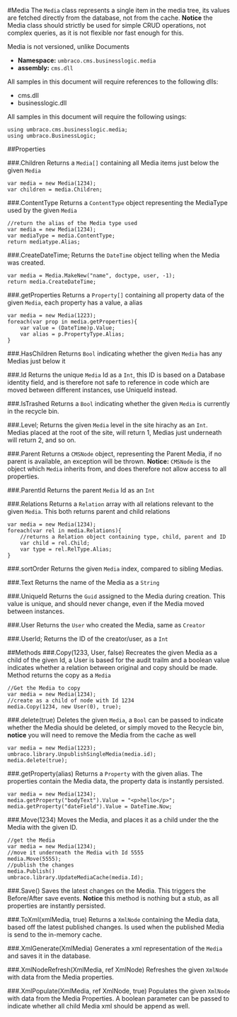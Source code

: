 #Media
The `Media` class represents a single item in the media tree, its values are
fetched directly from the database, not from the cache. **Notice** the Media class should strictly be used for simple CRUD operations, not complex queries, as it is not flexible nor fast enough for this.

Media is not versioned, unlike Documents 

 * **Namespace:** `umbraco.cms.businesslogic.media` 
 * **assembly:** `cms.dll`
 

All samples in this document will require references to the following dlls:

* cms.dll
* businesslogic.dll

All samples in this document will require the following usings:
    
    using umbraco.cms.businesslogic.media;
    using umbraco.BusinessLogic;


##Properties

###.Children
Returns a `Media[]` containing all Media items just below the given `Media`

    var media = new Media(1234);
    var children = media.Children;


###.ContentType
Returns a `ContentType` object representing the MediaType used by the given `Media`

    //return the alias of the Media type used
    var media = new Media(1234);
    var mediaType = media.ContentType;
    return mediatype.Alias;


###.CreateDateTime;
Returns the `DateTime` object telling when the Media was created.

    var media = Media.MakeNew("name", doctype, user, -1);
    return media.CreateDateTime;


###.getProperties
Returns a `Property[]` containing all property data of the given `Media`, each property has a value, a alias

    var media = new Media(1223);
    foreach(var prop in media.getProperties){
        var value = (DateTime)p.Value;
        var alias = p.PropertyType.Alias;
    } 

###.HasChildren
Returns `Bool` indicating whether the given `Media` has any Medias just below it


###.Id
Returns the unique `Media` Id as a `Int`, this ID is based on a Database identity field, and is therefore not safe to reference in code which are moved between different instances, use UniqueId instead. 

###.IsTrashed
Returns a `Bool` indicating whether the given `Media` is currently in the recycle bin.

###.Level;
Returns the given `Media` level in the site hirachy as an `Int`. Medias placed at the root of the site, will return 1, Medias just underneath will return 2, and so on.

###.Parent
Returns a `CMSNode` object, representing the Parent Media, if no parent is available, an exception will be thrown. **Notice:** `CMSNode` is the object which `Media` inherits from, and does therefore not allow access to all properties.

###.ParentId
Returns the parent `Media` Id as an `Int`

###.Relations
Returns a `Relation` array with all relations relevant to the given `Media`. This both returns parent and child relations

    var media = new Media(1234);
    foreach(var rel in media.Relations){
        //returns a Relation object containing type, child, parent and ID
        var child = rel.Child;
        var type = rel.RelType.Alias;
    }
    

###.sortOrder
Returns the given `Media` index, compared to sibling Medias.

###.Text
Returns the name of the Media as a `String`

###.UniqueId
Returns the `Guid` assigned to the Media during creation. This value is unique, and should never change, even if the Media moved between instances. 

###.User
Returns the `User` who created the Media, same as `Creator`

###.UserId;
Returns the ID of the creator/user, as a `Int`

##Methods
###.Copy(1233, User, false)
Recreates the given Media as a child of the given Id, a User is based for the audit trailm and a boolean value indicates whether a relation between original and copy should be made. Method returns the copy as a `Media` 
    
    //Get the Media to copy
    var media = new Media(1234);
    //create as a child of node with Id 1234
    media.Copy(1234, new User(0), true);


###.delete(true)
Deletes the given `Media`, a `Bool` can be passed to indicate whether the Media should be deleted, or simply moved to the Recycle bin, **notice** you will need to remove the Media from the cache as well

    var media = new Media(1223);
    umbraco.library.UnpublishSingleMedia(media.id);
    media.delete(true);

###.getProperty(alias)
Returns a `Property` with the given alias. The properties contain the Media data, the property data is instantly persisted.  

    var media = new Media(1234);
    media.getProperty("bodyText").Value = "<p>hello</p>";
    media.getProperty("dateField").Value = DateTime.Now;

###.Move(1234)
Moves the Media, and places it as a child under the the Media with the given ID.
    
    //get the Media
    var media = new Media(1234);
    //move it underneath the Media with Id 5555
    media.Move(5555);
    //publish the changes
    media.Publish()
    umbraco.library.UpdateMediaCache(media.Id);


###.Save()
Saves the latest changes on the Media. This triggers the Before/After save events. **Notice** this method is nothing but a stub, as all properties are instantly persisted.

###.ToXml(xmlMedia, true)
Returns a `XmlNode` containing the Media data, based off the latest published changes. Is used when the published Media is send to the in-memory cache.

###.XmlGenerate(XmlMedia)
Generates a xml representation of the `Media` and saves it in the database.

###.XmlNodeRefresh(XmlMedia, ref XmlNode)
Refreshes the given `XmlNode` with data from the Media properties.

###.XmlPopulate(XmlMedia, ref XmlNode, true)
Populates the given `XmlNode` with data from the Media Properties. A boolean parameter can be passed to indicate whether all child Media xml should be append as well. 
